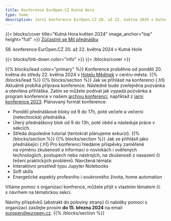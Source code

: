 ```yaml
---
title: Konference EurOpen.CZ Kutná Hora
type: home
description: Jarní konference EurOpen.CZ 20. až 22. května 2024 v Kutné Hoře
---
```


{{< blocks/cover title="Kutná Hora květen 2024" image_anchor="top" height="full" >}}
<a class="btn btn-lg btn-primary me-3 mb-4" href="#td-block-2">
  Zúčastnit se
</a>
<a class="btn btn-lg btn-secondary me-3 mb-4" href="#td-block-3">
  Mít přednášku
</a>
<p class="lead mt-3 mb-3">56. konference EurOpen.CZ 20. až 22. května 2024 v Kutné Hoře</p>
{{< blocks/link-down color="info" >}}
{{< /blocks/cover >}}

{{% blocks/lead color="primary" %}}
Konference proběhne od pondělí 20. května do středy 22. května 2024 v [Hotelu Mědínek](https://www.medinek.cz/) v centru města.
{{% /blocks/lead %}}
{{% blocks/section %}}
Jak se přihlásit na konferenci
{.h1}
Aktuálně probíhá příprava konference. Následně bude zveřejněna pozvánka a otevřena přihláška. Zatím se můžete podívat jak vypadá pozvánka a program konference v našem [archivu konferencí](https://www.europen.cz/konference), například z [jarní konference 2023](https://europen.zcu.cz/Anot/55/55poz.pdf). Plánovaný formát konference:
- Pondělí přednáškové bloky od 9 do 17h, poté večeře a večerní (netechnická) přednáška.
- Úterý přednáškový blok od 9 do 13h, poté oběd a následuje práce v sekcích.
- Středa dopoledne tutorial (tentokrát plánujeme exkurzi).
{{% /blocks/section %}}
{{% blocks/section %}}
Jak se přihlásit jako přednášející
{.h1}
Pro konferenci hledáme příspěvky zaměřené na výměnu zkušeností a informací o novinkách i ověřených technologiích, postupech nebo nástrojích, na zkušenosti z nasazení či řešení praktických problémů. Navržená témata:
- Interaktivní prostředí typu Jupyter Notebooks
- Soft skills
- Energetické aspekty profesního i soukromého života, home automation

Vítáme pomoc s organizací konfrence, můžete přijít s vlastním tématem či s návrhem na tématickou sekci.

Návrhy příspěvků (abstrakt do poloviny strany) či nabídky pomoci s organizací zasílejte prosím **do 15. března 2024** na email europen@europen.cz.
{{% /blocks/section %}}
